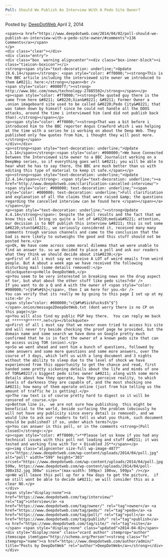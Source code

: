 ```yaml
---
Poll: Should We Publish An Interview With A Pedo Site Owner?
---
```

<article class="post-listing post-4855 post type-post status-publish format-standard has-post-thumbnail hentry  tag-interview tag-owner tag-pedo tag-poll tag-publish tag-site">
    <div class="post-inner">
        <span>Posted by: <a href="https://www.deepdotweb.com/author/admin/" title="">DeepDotWeb </a></span>
    <span>April 2, 2014</span>
    
    <span><a href="https://www.deepdotweb.com/2014/04/02/poll-should-we-publish-an-interview-with-a-pedo-site-owner/#comments">136 Comments</a></span>
    </p>
    <div class="clear"></div>
    <div class="entry">
    <div class="box  warning aligncenter"><div class="box-inner-block"><i class="tieicon-boxicon"></i>
    <strong><span style="text-decoration: underline;">Update 19.6.14</span></strong>: <span style="color: #ff0000;"><strong>This is the BBC article including the interviewed site owner we introduced to them &#8211; here:</strong></span><br />
    <span style="color: #0000ff;"><strong> http://www.bbc.com/news/technology-27885502</strong></span></p>
    <p><span style="color: #ff0000;"><strong>The quoted guy there is the same from here &#8211; &#8220;Xian&#8221; &#8211; Former Owner a .onion imageboard site used to be called &#8220;Pedo City&#8221; that was taken down by himself since he could not handle all the DDOS attacks, around the time i interviewed him (and did not publish back than).</strong></span></p>
    <p><span style="color: #ff0000;"><strong>That was a bit before i introduced him to the BBC reporter Angus Crawford which i was helping at the time with a series he is working on about the Deep Web. They published only few quotes from him, i thought they will post more.</strong></span>
    </div></div>
    <p><strong><span style="text-decoration: underline;">Update 1.5.14</span></strong>:<span style="color: #000000;">We have Connected between the Interviewed site owner to a BBC Journalist working on a DeepWep series, so if everything goes well &#8211; you will be able to hear what he has to say there, the BBC are much better than us with editing this type of material to keep it safe.</span></p>
    <p><strong><span style="text-decoration: underline;">Update 12.4.14</span></strong>: <span style="text-decoration: underline;"><a href="http://www.deepdotweb.com/clarification-cancelled-interview/"><span style="color: #000000; text-decoration: underline;"><span style="color: #000000; text-decoration: underline;">Full clarification and explanation of all the claims that were raised &amp; the questions regarding the cancelled interview can be found here </span></span></a></span></p>
    <p><span style="text-decoration: underline;"><strong>Update 4.4.14</strong></span>: Despite the poll results and the fact that we know this will bring us quite a lot of &#8220;media&#8221; attention, our decision is to NOT publish this interview &#8211; this is not some &#8220;stunt&#8221;, we seriously considered it, received many many comments trough various channels and came to the conclusion that the bad is more likely to outweighs the good and this stuff should not be posted here.</p>
    <p>Ok, We have come across some moral dilemma that we were unable to find an answer to. so we decided to place a poll and ask our readers what they think we should decide about it&#8230;</p>
    <p>First of all i must say we receive A LOT of weird emails from weird people. But A about a week ago we have received the following disturbing mail (some details removed):</p>
    <blockquote><p>Hello DeepDotWeb,</p>
    <p>You seem to be very interested in breaking news on the drug aspect of tor, but what about the other stuff like pedo sites?<br />
    If you want to do a Q and A with the owner of <span style="color: #000000;">{$%#%#$%}</span>, then I am here for you.<br />
    You can verify that its really me by going to this page I set up at my site:<br />
    <span style="color: #000000;">{$#%#SickFucks$%^$^}</span>.onion/message2DeepDotWeb.txt (dont worry there is no CP on this page)</p>
    <p>You will also find my public PGP key there.  You can reply me back at ******@******.net</p></blockquote>
    <p>First of all i must say that we never even tried to access his site and will never try beside checking the proof page he provided, but the domain name and some search we have done on Google pretty much confirmed that he is in fact the owner of a known pedo site that can be access using TOR (onion).</p>
    <p>So we went ahead and sent him a bunch of questions, followed by some answers and some more questions and some more answers, over the course of 3 days, which left us with a long document and 3 nights without the ability to sleep due to the level of shock we have experienced from this opportunity to get the chance and read, first handed some pretty sickening details about the life and minds of one of TOR&#8217;s biggest pedo sites owner &#8211; along with some more details about how they operate, how they perceive reality, to which levels of darkness they are capable of, and the most shocking one &#8211; how many of them operate online (just from him telling us the amount of traffic he is getting).</p>
    <p>The raw text is of course pretty hard to digest so it will be censored of course.</p>
    <p>Bottom line is,  we are not sure how publishing  this might be beneficial to the world, beside surfacing the problem (obviously he will not have any publicity since every detail is removed), and we would like to ask our readers to tell us what you think, such document should be published? if so, under which terms?</p>
    <p>You can answer in this poll, or in the comments <strong>(Poll closed)</strong>:</p>
    <p><span style="color: #ff0000;">**Please let us know if you had any technical issues with this poll not loading and stuff &#8211; it was tested and working fine with Tor + Disabled JS**</span></p>
    <p><img class="aligncenter size-full wp-image-4877" src="https://www.deepdotweb.com/wp-content/uploads/2014/04/poll.jpg" alt="poll" width="599" height="303" srcset="https://www.deepdotweb.com/wp-content/uploads/2014/04/poll.jpg 599w, https://www.deepdotweb.com/wp-content/uploads/2014/04/poll-300x152.jpg 300w" sizes="(max-width: 599px) 100vw, 599px" /></p>
    <p>We will leave this poll up for a few days to get the picture,  if we still wont be able to decide &#8211; we will consider this as a clear NO.</p>
    </div>
    <span style="display:none"><a href="https://www.deepdotweb.com/tag/interview/" rel="tag">interview</a> <a href="https://www.deepdotweb.com/tag/owner/" rel="tag">owner</a> <a href="https://www.deepdotweb.com/tag/pedo/" rel="tag">pedo</a> <a href="https://www.deepdotweb.com/tag/poll/" rel="tag">poll</a> <a href="https://www.deepdotweb.com/tag/publish/" rel="tag">publish</a> <a href="https://www.deepdotweb.com/tag/site/" rel="tag">site</a></span> <span style="display:none" class="updated">2014-04-02</span>
    <div style="display:none" class="vcard author" itemprop="author" itemscope itemtype="http://schema.org/Person"><strong class="fn" itemprop="name"><a href="https://www.deepdotweb.com/author/admin/" title="Posts by DeepDotWeb" rel="author">DeepDotWeb</a></strong></div>
    </div>
</article>

